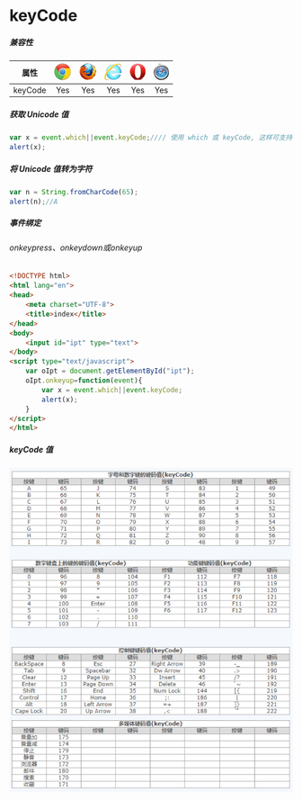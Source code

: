 # keyCode

##### 兼容性

| 属性 | ![](/assets/compatible_chrome.gif) | ![](/assets/compatible_firefox.gif) | ![](/assets/compatible_ie.gif) | ![](/assets/compatible_opera.gif) | ![](/assets/compatible_safari.gif) |
| :---: | :---: | :---: | :---: | :---: | :---: |
| keyCode | Yes | Yes | Yes | Yes | Yes |

##### 获取 Unicode 值

```javascript
var x = event.which||event.keyCode;//// 使用 which 或 keyCode, 这样可支持不同浏览器
alert(x);
```

##### 将 Unicode 值转为字符

```js
var n = String.fromCharCode(65);
alert(n);//A
```

##### 事件绑定

###### onkeypress、onkeydown或onkeyup

```html
<!DOCTYPE html>
<html lang="en">
<head>
    <meta charset="UTF-8">
    <title>index</title>
</head>
<body>
    <input id="ipt" type="text">
</body>
<script type="text/javascript">
    var oIpt = document.getElementById("ipt");
    oIpt.onkeyup=function(event){
        var x = event.which||event.keyCode;
        alert(x);
    }
</script>
</html>
```

##### keyCode 值

![](/assets/keycode.png)

